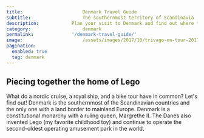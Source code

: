 ```yaml
---
title:						Denmark Travel Guide
subtitle:					The southernmost territory of Scandinavia
description:			Plan your visit to Denmark and find out where to go and what to do in Denmark. Read about itineraries, activities, places to stay and travel essentials.
category:					denmark
permalink: 				'/denmark-travel-guide/'
image:						/assets/images/2017/10/trivago-on-tour-2017-copenhagen-bike-ride-canal-min.jpg
pagination: 
  enabled: true
  tag: denmark
---
```


## Piecing together the home of Lego

What do a nordic cruise, a royal ship, and a bike tour have in common? Let's find out! Denmark is the southernmost of the Scandinavian countries and the only one with a land border to mainland Europe. Denmark is a constitutional monarchy with a ruling queen, Margrethe II. The Danes also invented Lego (my favorite childhood toy) and continue to operate the second-oldest operating amusement park in the world.